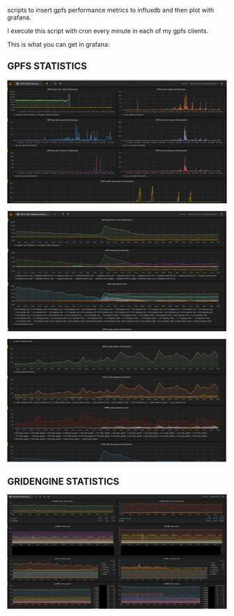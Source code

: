 scripts to insert gpfs performance metrics to influxdb and then plot with grafana.

I execute this script with cron every minute in each of my gpfs clients.

This is what you can get in grafana:

## GPFS STATISTICS

![alt tag](https://raw.githubusercontent.com/pescobar/influxdb/master/screenshots/gpfs-stats-1.png)

![alt tag](https://raw.githubusercontent.com/pescobar/influxdb/master/screenshots/gpfs-stats-2.png)

![alt tag](https://raw.githubusercontent.com/pescobar/influxdb/master/screenshots/gpfs-stats-3.png)

## GRIDENGINE STATISTICS

![alt tag](https://raw.githubusercontent.com/pescobar/influxdb/master/screenshots/grafana-cluster-status.jpg)

